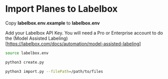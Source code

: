 # Import Planes to Labelbox

Copy **labelbox.env.example** to **labelbox.env**

Add your Labelbox API Key. You will need a Pro or Enterprise account to do the (Model Assisted Labeling)[https://labelbox.com/docs/automation/model-assisted-labeling]

````bash
source labelbox.env
````

````bash
python3 create.py
````

````bash
python3 import.py --filePath=/path/to/files
````
